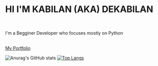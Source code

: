 <h1 style="text-align=: center;">HI I'M KABILAN (AKA) DEKABILAN</h1><br>
<p>I'm a Begginer Developer who focuses mostly on Python</p><br>
<a href="dekabilan.github.io">My Portfolio</a><br>


![Anurag's GitHub stats](https://github-readme-stats.vercel.app/api?username=DeKabilan&show_icons=true)
[![Top Langs](https://github-readme-stats.vercel.app/api/top-langs/?username=DeKabilan&layout=compact)](https://github.com/DeKabilan/github-readme-stats)

